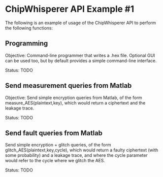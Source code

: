 # ChipWhisperer API Example #1

The following is an example of usage of the ChipWhisperer API to perform the following functions:

## Programming ##

Objective: Command-line programmer that writes a .hex file. Optional GUI can be used too, but by default provides a simple command-line interface.

Status: TODO

## Send measurement queries from Matlab ##

Objective: Send simple encryption queries from Matlab, of the form measure_AES(plaintext,key), which would return a ciphertext and the leakage trace.

Status: TODO

## Send fault queries from Matlab ##

Send simple encryption + glitch queries, of the form glitch_AES(plaintext,key,cycle), which would return a faulty ciphertext (with some probability) and a leakage trace, and where the cycle parameter would refer to the cycle where we glitch the AES.

Status: TODO

